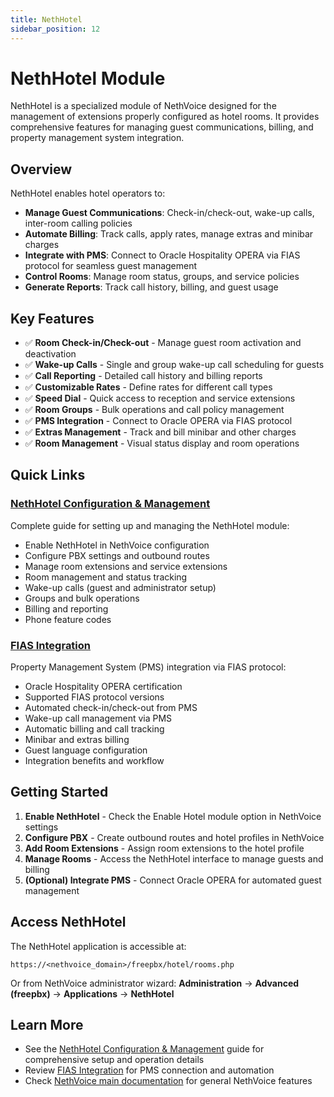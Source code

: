 ```yaml
---
title: NethHotel
sidebar_position: 12
---
```


# NethHotel Module

NethHotel is a specialized module of NethVoice designed for the management of extensions properly configured as hotel rooms. It provides comprehensive features for managing guest communications, billing, and property management system integration.

## Overview

NethHotel enables hotel operators to:

- **Manage Guest Communications**: Check-in/check-out, wake-up calls, inter-room calling policies
- **Automate Billing**: Track calls, apply rates, manage extras and minibar charges
- **Integrate with PMS**: Connect to Oracle Hospitality OPERA via FIAS protocol for seamless guest management
- **Control Rooms**: Manage room status, groups, and service policies
- **Generate Reports**: Track call history, billing, and guest usage

## Key Features

- ✅ **Room Check-in/Check-out** - Manage guest room activation and deactivation
- ✅ **Wake-up Calls** - Single and group wake-up call scheduling for guests
- ✅ **Call Reporting** - Detailed call history and billing reports
- ✅ **Customizable Rates** - Define rates for different call types
- ✅ **Speed Dial** - Quick access to reception and service extensions
- ✅ **Room Groups** - Bulk operations and call policy management
- ✅ **PMS Integration** - Connect to Oracle OPERA via FIAS protocol
- ✅ **Extras Management** - Track and bill minibar and other charges
- ✅ **Room Management** - Visual status display and room operations

## Quick Links

### [NethHotel Configuration & Management](nethhotel)

Complete guide for setting up and managing the NethHotel module:
- Enable NethHotel in NethVoice configuration
- Configure PBX settings and outbound routes
- Manage room extensions and service extensions
- Room management and status tracking
- Wake-up calls (guest and administrator setup)
- Groups and bulk operations
- Billing and reporting
- Phone feature codes

### [FIAS Integration](fias_integration)

Property Management System (PMS) integration via FIAS protocol:
- Oracle Hospitality OPERA certification
- Supported FIAS protocol versions
- Automated check-in/check-out from PMS
- Wake-up call management via PMS
- Automatic billing and call tracking
- Minibar and extras billing
- Guest language configuration
- Integration benefits and workflow

## Getting Started

1. **Enable NethHotel** - Check the Enable Hotel module option in NethVoice settings
2. **Configure PBX** - Create outbound routes and hotel profiles in NethVoice
3. **Add Room Extensions** - Assign room extensions to the hotel profile
4. **Manage Rooms** - Access the NethHotel interface to manage guests and billing
5. **(Optional) Integrate PMS** - Connect Oracle OPERA for automated guest management

## Access NethHotel

The NethHotel application is accessible at:
```
https://<nethvoice_domain>/freepbx/hotel/rooms.php
```

Or from NethVoice administrator wizard:
**Administration** → **Advanced (freepbx)** → **Applications** → **NethHotel**

## Learn More

- See the [NethHotel Configuration & Management](nethhotel) guide for comprehensive setup and operation details
- Review [FIAS Integration](fias_integration) for PMS connection and automation
- Check [NethVoice main documentation](../../introduction) for general NethVoice features
